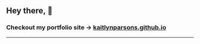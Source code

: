 ## Hey there, :wave:
### Checkout my portfolio site -> [kaitlynparsons.github.io][gh-page]
---
[gh-page]: https://kaitlynparsons.github.io/
